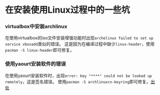 # 在安装使用Linux过程中的一些坑

### virtualbox中安装archlinux

在使用virtualbox的iso文件安装增强功能时出现```archelinux failed to set up service vboxadd```类似的错误。
这是因为在编译过程中缺少```linux-header```，使用```pacman -S linux-header```即可修复。

### 使用yaourt安装软件的错误

在使用yaourt安装软件时，出现```error: key "****" could not be looked up remotely```，这是签名错误。
使用```pacman -S archlinuxcn-keyring```即可修复。[出处](https://bbs.archlinuxcn.org/viewtopic.php?id=3124)


